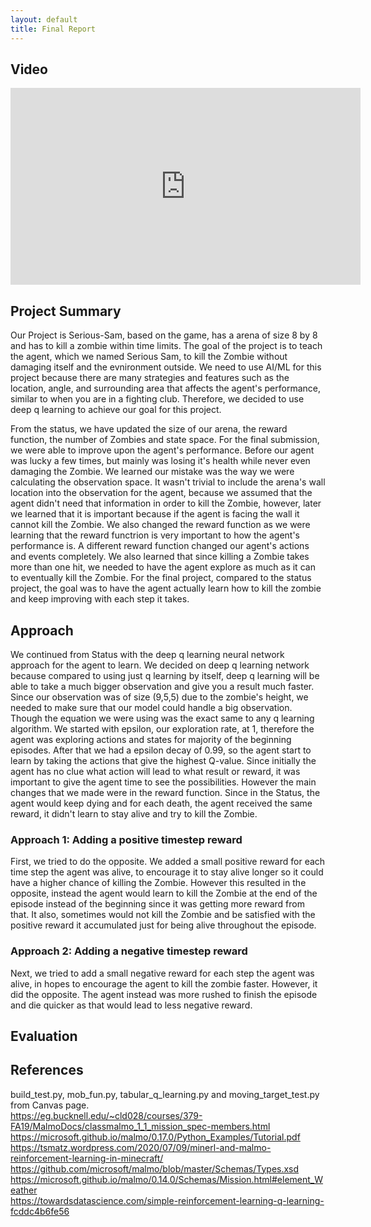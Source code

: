 ```yaml
---
layout: default
title: Final Report
---
```


## Video ##
<iframe width="560" height="315" src="https://www.youtube.com/embed/5Qh-5vsNqEA" frameborder="0" allow="accelerometer; autoplay; clipboard-write; encrypted-media; gyroscope; picture-in-picture" allowfullscreen></iframe>

## Project Summary ##

Our Project is Serious-Sam, based on the game, has a arena of size 8 by 8 and has to kill a zombie within time limits. The goal of the project is to teach the agent, which we named Serious Sam, to kill the Zombie without damaging itself and the evnironment outside. We need to use AI/ML for this project because there are many strategies and features such as the location, angle, and surrounding area that affects the agent's performance, similar to when you are in a fighting club. Therefore, we decided to use deep q learning to achieve our goal for this project. 

From the status, we have updated the size of our arena, the reward function, the number of Zombies and state space. For the final submission, we were able to improve upon the agent's performance. Before our agent was lucky a few times, but mainly was losing it's health while never even damaging the Zombie. We learned our mistake was the way we were calculating the observation space. It wasn't trivial to include the arena's wall location into the observation for the agent, because we assumed that the agent didn't need that information in order to kill the Zombie, however, later we learned that it is important because if the agent is facing the wall it cannot kill the Zombie. We also changed the reward function as we were learning that the reward functrion is very important to how the agent's performance is. A different reward function changed our agent's actions and events completely. We also learned that since killing a Zombie takes more than one hit, we needed to have the agent explore as much as it can to eventually kill the Zombie. For the final project, compared to the status project, the goal was to have the agent actually learn how to kill the zombie and keep improving with each step it takes. 


## Approach ##

We continued from Status with the deep q learning neural network approach for the agent to learn. We decided on deep q learning network because compared to using just q learning by itself, deep q learning will be able to take a much bigger observation and give you a result much faster. Since our observation was of size (9,5,5) due to the zombie's height, we needed to make sure that our model could handle a big observation. Though the equation we were using was the exact same to any q learning algorithm. We started with epsilon, our exploration rate, at 1, therefore the agent was exploring actions and states for majority of the beginning episodes. After that we had a epsilon decay of 0.99, so the agent start to learn by taking the actions that give the highest Q-value. Since initially the agent has no clue what action will lead to what result or reward, it was important to give the agent time to see the possibilities. However the main changes that we made were in the reward function. Since in the Status, the agent would keep dying and for each death, the agent received the same reward, it didn't learn to stay alive and try to kill the Zombie.


### Approach 1: Adding a positive timestep reward ###

First, we tried to do the opposite. We added a small positive reward for each time step the agent was alive, to encourage it to stay alive longer so it could have a higher chance of killing the Zombie. However this resulted in the opposite, instead the agent would learn to kill the Zombie at the end of the episode instead of the beginning since it was getting more reward from that. It also, sometimes would not kill the Zombie and be satisfied with the positive reward it accumulated just for being alive throughout the episode. 


### Approach 2: Adding a negative timestep reward ###

Next, we tried to add a small negative reward for each step the agent was alive, in hopes to encourage the agent to kill the zombie faster. However, it did the opposite. The agent instead was more rushed to finish the episode and die quicker as that would lead to less negative reward.



## Evaluation ##





## References ##
build_test.py, mob_fun.py, tabular_q_learning.py and moving_target_test.py from Canvas page. <br />
https://eg.bucknell.edu/~cld028/courses/379-FA19/MalmoDocs/classmalmo_1_1_mission_spec-members.html <br />
https://microsoft.github.io/malmo/0.17.0/Python_Examples/Tutorial.pdf <br />
https://tsmatz.wordpress.com/2020/07/09/minerl-and-malmo-reinforcement-learning-in-minecraft/ <br />
https://github.com/microsoft/malmo/blob/master/Schemas/Types.xsd <br />
https://microsoft.github.io/malmo/0.14.0/Schemas/Mission.html#element_Weather <br />
https://towardsdatascience.com/simple-reinforcement-learning-q-learning-fcddc4b6fe56
